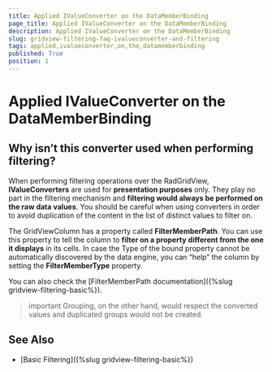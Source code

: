 ```yaml
---
title: Applied IValueConverter on the DataMemberBinding
page_title: Applied IValueConverter on the DataMemberBinding
description: Applied IValueConverter on the DataMemberBinding
slug: gridview-filtering-faq-ivalueconverter-and-filtering
tags: applied,ivalueconverter,on,the,datamemberbinding
published: True
position: 1
---
```


# Applied IValueConverter on the DataMemberBinding



## Why isn’t this converter used when performing filtering?
        
When performing filtering operations over the RadGridView, __IValueConverters__ are used for __presentation purposes__ only. They play no part in the filtering mechanism and __filtering would always be performed on the raw data values__. You should be careful when using converters in order to avoid duplication of the content in the list of distinct values to filter on.

The GridViewColumn has a property called __FilterMemberPath__. You can use this property to tell the column to __filter on a property different from the one it displays__ in its cells. In case the Type of the bound property cannot be automatically discovered by the data engine, you can “help” the column by setting the __FilterMemberType__ property.

You can also check the [FilterMemberPath documentation]({%slug gridview-filtering-basic%}).

>important Grouping, on the other hand, would respect the converted values and duplicated groups would not be created. 

## See Also

 * [Basic Filtering]({%slug gridview-filtering-basic%})
